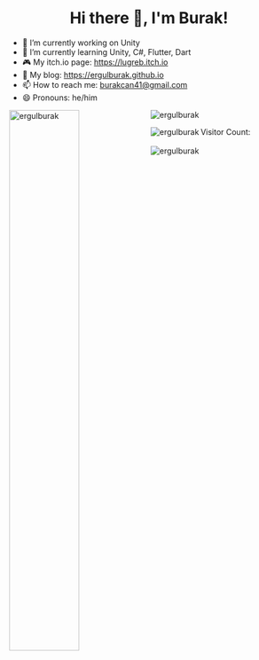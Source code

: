 <h1 align="center">Hi there 👋, I'm Burak!</h1>

- 🔭 I’m currently working on Unity
- 🌱 I’m currently learning Unity, C#, Flutter, Dart
- :video_game: My itch.io page: https://lugreb.itch.io
- 💬 My blog: https://ergulburak.github.io
- 📫 How to reach me: burakcan41@gmail.com
- 😄 Pronouns: he/him

 <p>
   <img align="left" src="https://github-readme-stats.vercel.app/api?username=ergulburak&show_icons=true&theme=github_dark&hide=prs" alt="ergulburak" width="50%"/>
    &nbsp; &nbsp; &nbsp; &nbsp;
   <img align="left" src="https://github-readme-stats.vercel.app/api/top-langs/?username=ergulburak&layout=compact&theme=github_dark" alt="ergulburak"/>
 </p>

<p>
   <img align="left" src="https://spotify-recently-played-readme.vercel.app/api?user=11164240191&count=1" alt="ergulburak" width="%50"/>
</p>
<p>  
 Visitor Count:<br><br>
 <img align="center" src="https://profile-counter.glitch.me/ergulburak/count.svg" alt="ergulburak" width="%50"/>
</p>
